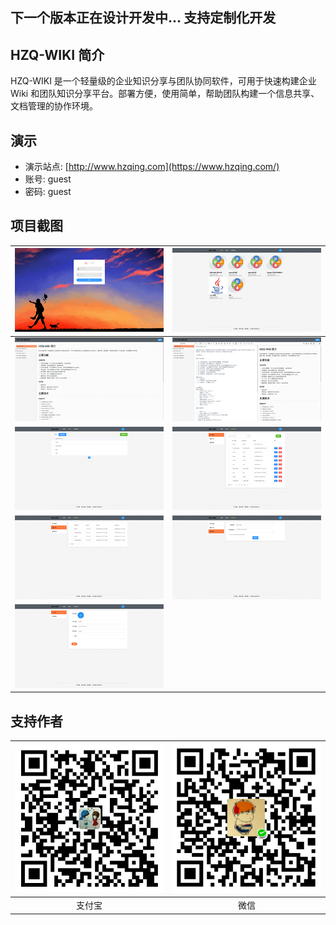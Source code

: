 ## 下一个版本正在设计开发中... 支持定制化开发


## HZQ-WIKI 简介

HZQ-WIKI 是一个轻量级的企业知识分享与团队协同软件，可用于快速构建企业 Wiki 和团队知识分享平台。部署方便，使用简单，帮助团队构建一个信息共享、文档管理的协作环境。

## 演示
- 演示站点:  [http://www.hzqing.com](https://www.hzqing.com/)
- 账号: guest
- 密码: guest

## 项目截图

| ![zhifubo](./docs/images/11.png) | ![wx](./docs/images/22.png)|
| :-:| :-: |
| ![zhifubo](./docs/images/33.png) | ![wx](./docs/images/44.png)|
| ![zhifubo](./docs/images/55.png) | ![wx](./docs/images/66.png)|
| ![zhifubo](./docs/images/77.png) | ![wx](./docs/images/88.png)|
| ![zhifubo](./docs/images/99.png) | |





## 支持作者

| ![zhifubo](./docs/images/zfb.jpg) | ![wx](./docs/images/wx.png)|
| :-:| :-: |
|支付宝|微信|
